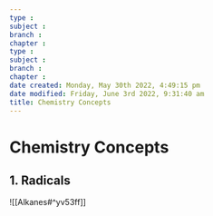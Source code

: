 ```yaml
---
type : 
subject : 
branch :
chapter :
type : 
subject : 
branch :
chapter :
date created: Monday, May 30th 2022, 4:49:15 pm
date modified: Friday, June 3rd 2022, 9:31:40 am
title: Chemistry Concepts
---
```


# Chemistry Concepts

## 1. Radicals

![[Alkanes#^yv53ff]]
